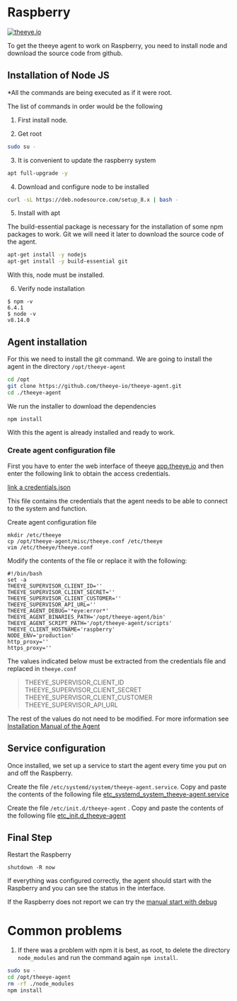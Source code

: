 # Raspberry

[![theeye.io](/images/logo-theeye-theOeye-logo2.png)](https://theeye.io/en/index.html)

To get the theeye agent to work on Raspberry, you need to install node and download the source code from github.

## Installation of Node JS

*All the commands are being executed as if it were root.

The list of commands in order would be the following

1. First install node. 

2. Get root

```bash
sudo su -
```

3. It is convenient to update the raspberry system

```bash
apt full-upgrade -y
```

4. Download and configure node to be installed

```bash
curl -sL https://deb.nodesource.com/setup_8.x | bash -
```

5. Install with apt

The build-essential package is necessary for the installation of some npm packages to work. Git we will need it later to download the source code of the agent.

```bash
apt-get install -y nodejs
apt-get install -y build-essential git
```

With this, node must be installed.

6. Verify node installation

```text
$ npm -v
6.4.1
$ node -v
v8.14.0
```
## Agent installation

For this we need to install the git command. We are going to install the agent in the directory `/opt/theeye-agent`

```bash
cd /opt
git clone https://github.com/theeye-io/theeye-agent.git
cd ./theeye-agent
```

We run the installer to download the dependencies

```text
npm install
```

With this the agent is already installed and ready to work.

### Create agent configuration file

First you have to enter the web interface of theeye [app.theeye.io](https://app.theeye.io) and then enter the following link to obtain the access credentials.

[link a credentials.json](https://app.theeye.io/api/agent/credentials)

This file contains the credentials that the agent needs to be able to connect to the system and function.

Create agent configuration file

```text
mkdir /etc/theeye
cp /opt/theeye-agent/misc/theeye.conf /etc/theeye
vim /etc/theeye/theeye.conf
```

Modify the contents of the file or replace it with the following:

```text
#!/bin/bash
set -a
THEEYE_SUPERVISOR_CLIENT_ID=''
THEEYE_SUPERVISOR_CLIENT_SECRET=''
THEEYE_SUPERVISOR_CLIENT_CUSTOMER=''
THEEYE_SUPERVISOR_API_URL=''
THEEYE_AGENT_DEBUG='*eye:error*'
THEEYE_AGENT_BINARIES_PATH='/opt/theeye-agent/bin'
THEEYE_AGENT_SCRIPT_PATH='/opt/theeye-agent/scripts'
THEEYE_CLIENT_HOSTNAME='raspberry'
NODE_ENV='production'
http_proxy=''
https_proxy=''
```

The values indicated below must be extracted from the credentials file and replaced in `theeye.conf`

> THEEYE\_SUPERVISOR\_CLIENT\_ID  
> THEEYE\_SUPERVISOR\_CLIENT\_SECRET  
> THEEYE\_SUPERVISOR\_CLIENT\_CUSTOMER  
> THEEYE\_SUPERVISOR\_API\_URL

The rest of the values do not need to be modified. For more information see [Installation Manual of the Agent](/core-concepts/the-eye-agent/)

## Service configuration

Once installed, we set up a service to start the agent every time you put on and off the Raspberry.

Create the file `/etc/systemd/system/theeye-agent.service`. Copy and paste the contents of the following file [etc\_systemd\_system\_theeye-agent.service](/core-concepts/the-eye-agent/examples/etc_systemd_system_theeye-agent.service)

Create the file `/etc/init.d/theeye-agent` . Copy and paste the contents of the following file [etc\_init.d\_theeye-agent](/core-concepts/the-eye-agent/examples/etc_init.d_theeye-agent)

## Final Step

Restart the Raspberry

```text
shutdown -R now
```

If everything was configured correctly, the agent should start with the Raspberry and you can see the status in the interface.

If the Raspberry does not report we can try the [manual start with debug](/core-concepts/the-eye-agent/debug/)

# Common problems

1. If there was a problem with npm it is best, as root, to delete the directory `node_modules` and run the command again `npm install`.

```bash
sudo su -
cd /opt/theeye-agent
rm -rf ./node_modules
npm install
```
